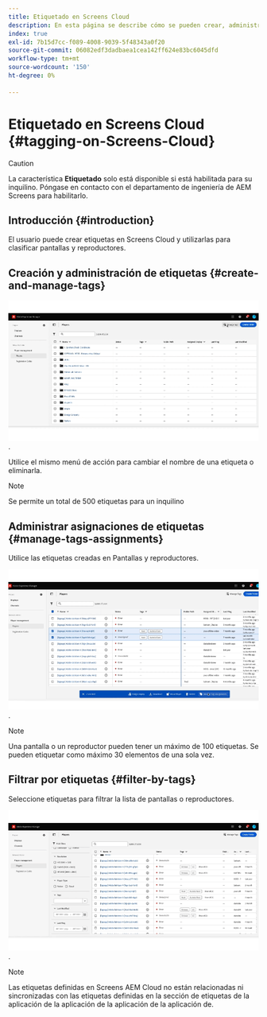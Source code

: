 ```yaml
---
title: Etiquetado en Screens Cloud
description: En esta página se describe cómo se pueden crear, administrar y utilizar las etiquetas en Screens Cloud.
index: true
exl-id: 7b15d7cc-f089-4008-9039-5f48343a0f20
source-git-commit: 06082edf3dadbaea1cea142ff624e83bc6045dfd
workflow-type: tm+mt
source-wordcount: '150'
ht-degree: 0%

---
```


# Etiquetado en Screens Cloud {#tagging-on-Screens-Cloud}

>[!CAUTION]
>
>La característica **Etiquetado** solo está disponible si está habilitada para su inquilino. Póngase en contacto con el departamento de ingeniería de AEM Screens para habilitarlo.

## Introducción {#introduction}

El usuario puede crear etiquetas en Screens Cloud y utilizarlas para clasificar pantallas y reproductores.

## Creación y administración de etiquetas {#create-and-manage-tags}

![crear etiqueta](assets/tagging/create-tag.gif).

Utilice el mismo menú de acción para cambiar el nombre de una etiqueta o eliminarla.

>[!NOTE]
> 
> Se permite un total de 500 etiquetas para un inquilino

## Administrar asignaciones de etiquetas {#manage-tags-assignments}

Utilice las etiquetas creadas en Pantallas y reproductores.

![administrar asignaciones de etiquetas](assets/tagging/assign-tags-to-players.gif).

>[!NOTE]
> 
> Una pantalla o un reproductor pueden tener un máximo de 100 etiquetas.
> Se pueden etiquetar como máximo 30 elementos de una sola vez.

## Filtrar por etiquetas {#filter-by-tags}

Seleccione etiquetas para filtrar la lista de pantallas o reproductores.

![filtrar por etiquetas](assets/tagging/filter-by-tags.gif).

>[!NOTE]
> 
> Las etiquetas definidas en Screens AEM Cloud no están relacionadas ni sincronizadas con las etiquetas definidas en la sección de etiquetas de la aplicación de la aplicación de la aplicación de la aplicación de.
> 
